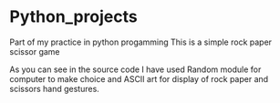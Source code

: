 # Python_projects
Part of my practice in python progamming
This is a simple rock paper scissor game

As you can see in the source code I have used Random module for computer to make choice 
and ASCII art for display of rock paper and scissors hand gestures.

